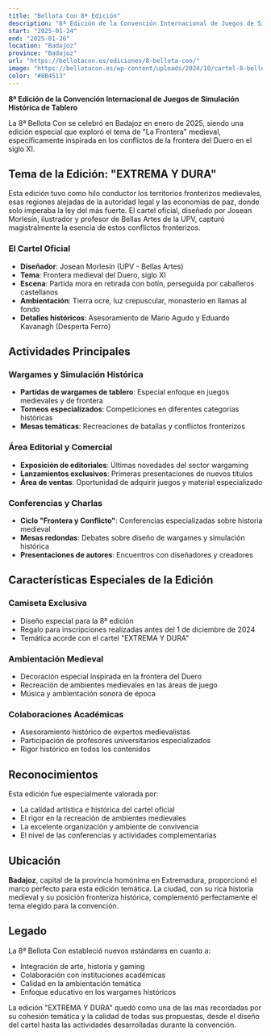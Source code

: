 ```yaml
---
title: "Bellota Con 8ª Edición"
description: "8ª Edición de la Convención Internacional de Juegos de Simulación Histórica de Tablero. Con el tema 'EXTREMA Y DURA' inspirado en la frontera medieval del Duero, esta edición destacó por su cartel diseñado por Josean Morlesín que capturó la esencia de los conflictos fronterizos medievales."
start: "2025-01-24"
end: "2025-01-26"
location: "Badajoz"
province: "Badajoz"
url: "https://bellotacon.es/ediciones/8-bellota-con/"
image: "https://bellotacon.es/wp-content/uploads/2024/10/cartel-8-bellota-con.jpg"
color: "#8B4513"
---
```


**8ª Edición de la Convención Internacional de Juegos de Simulación Histórica de Tablero**

La 8ª Bellota Con se celebró en Badajoz en enero de 2025, siendo una edición especial que exploró el tema de "La Frontera" medieval, específicamente inspirada en los conflictos de la frontera del Duero en el siglo XI.

## Tema de la Edición: "EXTREMA Y DURA"

Esta edición tuvo como hilo conductor los territorios fronterizos medievales, esas regiones alejadas de la autoridad legal y las economías de paz, donde solo imperaba la ley del más fuerte. El cartel oficial, diseñado por Josean Morlesín, ilustrador y profesor de Bellas Artes de la UPV, capturó magistralmente la esencia de estos conflictos fronterizos.

### El Cartel Oficial

- **Diseñador**: Josean Morlesín (UPV - Bellas Artes)
- **Tema**: Frontera medieval del Duero, siglo XI
- **Escena**: Partida mora en retirada con botín, perseguida por caballeros castellanos
- **Ambientación**: Tierra ocre, luz crepuscular, monasterio en llamas al fondo
- **Detalles históricos**: Asesoramiento de Mario Agudo y Eduardo Kavanagh (Desperta Ferro)

## Actividades Principales

### Wargames y Simulación Histórica
- **Partidas de wargames de tablero**: Especial enfoque en juegos medievales y de frontera
- **Torneos especializados**: Competiciones en diferentes categorías históricas
- **Mesas temáticas**: Recreaciones de batallas y conflictos fronterizos

### Área Editorial y Comercial
- **Exposición de editoriales**: Últimas novedades del sector wargaming
- **Lanzamientos exclusivos**: Primeras presentaciones de nuevos títulos
- **Área de ventas**: Oportunidad de adquirir juegos y material especializado

### Conferencias y Charlas
- **Ciclo "Frontera y Conflicto"**: Conferencias especializadas sobre historia medieval
- **Mesas redondas**: Debates sobre diseño de wargames y simulación histórica
- **Presentaciones de autores**: Encuentros con diseñadores y creadores

## Características Especiales de la Edición

### Camiseta Exclusiva
- Diseño especial para la 8ª edición
- Regalo para inscripciones realizadas antes del 1 de diciembre de 2024
- Temática acorde con el cartel "EXTREMA Y DURA"

### Ambientación Medieval
- Decoración especial inspirada en la frontera del Duero
- Recreación de ambientes medievales en las áreas de juego
- Música y ambientación sonora de época

### Colaboraciones Académicas
- Asesoramiento histórico de expertos medievalistas
- Participación de profesores universitarios especializados
- Rigor histórico en todos los contenidos

## Reconocimientos

Esta edición fue especialmente valorada por:
- La calidad artística e histórica del cartel oficial
- El rigor en la recreación de ambientes medievales
- La excelente organización y ambiente de convivencia
- El nivel de las conferencias y actividades complementarias

## Ubicación

**Badajoz**, capital de la provincia homónima en Extremadura, proporcionó el marco perfecto para esta edición temática. La ciudad, con su rica historia medieval y su posición fronteriza histórica, complementó perfectamente el tema elegido para la convención.

## Legado

La 8ª Bellota Con estableció nuevos estándares en cuanto a:
- Integración de arte, historia y gaming
- Colaboración con instituciones académicas
- Calidad en la ambientación temática
- Enfoque educativo en los wargames históricos

La edición "EXTREMA Y DURA" quedó como una de las más recordadas por su cohesión temática y la calidad de todas sus propuestas, desde el diseño del cartel hasta las actividades desarrolladas durante la convención.
